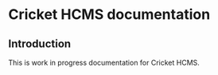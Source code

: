 # Cricket HCMS documentation

<!-- metadata
-->
<!-- summary
Some summary
-->

## Introduction

This is work in progress documentation for Cricket HCMS.
